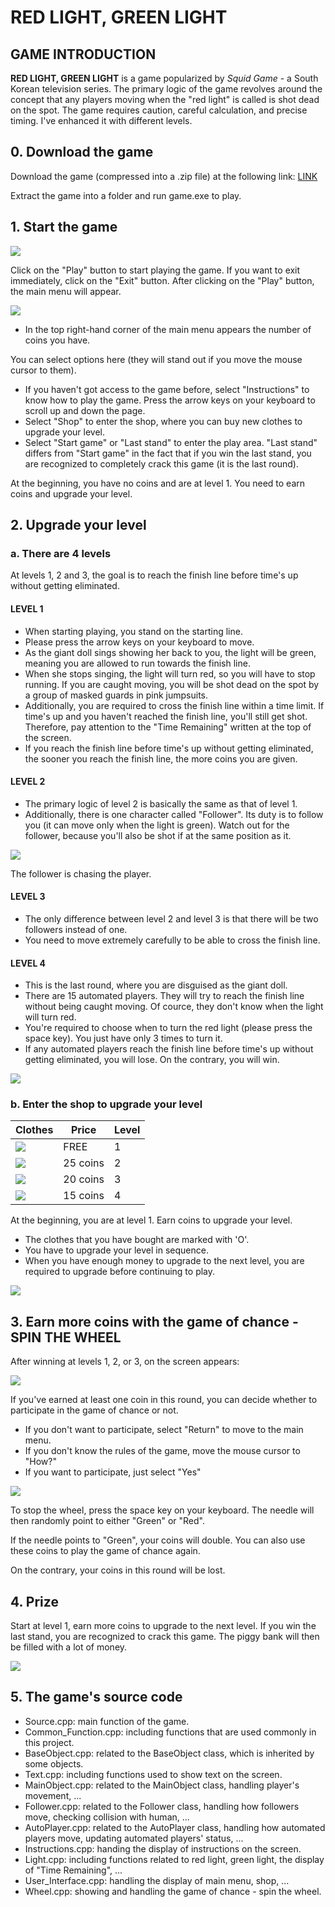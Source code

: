 # RED LIGHT, GREEN LIGHT

## GAME INTRODUCTION
**RED LIGHT, GREEN LIGHT** is a game popularized by *Squid Game* - a South Korean television series. 
The primary logic of the game revolves around the concept that any players moving when the "red light" is called is shot dead on the spot. 
The game requires caution, careful calculation, and precise timing. I've enhanced it with different levels. 

## 0. Download the game
Download the game (compressed into a .zip file) at the following link: [LINK](https://github.com/Ducdung005bn/Red-or-green/releases/tag/releases)

Extract the game into a folder and run game.exe to play.

## 1. Start the game
![](https://github.com/Ducdung005bn/Red-or-green/blob/master/Screenshot%202024-04-26%20011413.png?raw=true)

Click on the "Play" button to start playing the game. If you want to exit immediately, click on the "Exit" button.
After clicking on the "Play" button, the main menu will appear.

![](https://github.com/Ducdung005bn/Picture/blob/main/Screenshot%202024-04-26%20131019.png?raw=true)

+ In the top right-hand corner of the main menu appears the number of coins you have.
  
You can select options here (they will stand out if you move the mouse cursor to them). 

+ If you haven't got access to the game before, select "Instructions" to know how to play the game. Press the arrow keys on your keyboard to scroll up and down the page. 
+ Select "Shop" to enter the shop, where you can buy new clothes to upgrade your level.
+ Select "Start game" or "Last stand" to enter the play area. "Last stand" differs from "Start game" in the fact that if you win the last stand, you are recognized to completely crack this game (it is the last round). 

At the beginning, you have no coins and are at level 1. You need to earn coins and upgrade your level.

## 2. Upgrade your level
### a. There are 4 levels
At levels 1, 2 and 3, the goal is to reach the finish line before time's up without getting eliminated.

#### LEVEL 1
+ When starting playing, you stand on the starting line. 
+ Please press the arrow keys on your keyboard to move. 
+ As the giant doll sings showing her back to you, the light will be green, meaning you are allowed to run towards the finish line. 
+ When she stops singing, the light will turn red, so you will have to stop running. If you are caught moving, you will be shot dead on the spot by a group of masked guards in pink jumpsuits. 
+ Additionally, you are required to cross the finish line within a time limit. If time's up and you haven't reached the finish line, you'll still get shot. Therefore, pay attention to the "Time Remaining" written at the top of the screen.
+ If you reach the finish line before time's up without getting eliminated, the sooner you reach the finish line, the more coins you are given.

#### LEVEL 2
+ The primary logic of level 2 is basically the same as that of level 1.
+ Additionally, there is one character called "Follower". Its duty is to follow you (it can move only when the light is green). Watch out for the follower, because you'll also be shot if at the same position as it.

![](https://github.com/Ducdung005bn/Picture/blob/main/Screenshot%202024-04-26%20182557.png?raw=true) 

The follower is chasing the player.

#### LEVEL 3
+ The only difference between level 2 and level 3 is that there will be two followers instead of one.
+ You need to move extremely carefully to be able to cross the finish line. 

#### LEVEL 4
+ This is the last round, where you are disguised as the giant doll.
+ There are 15 automated players. They will try to reach the finish line without being caught moving. Of cource, they don't know when the light will turn red.
+ You're required to choose when to turn the red light (please press the space key). You just have only 3 times to turn it.
+ If any automated players reach the finish line before time's up without getting eliminated, you will lose. On the contrary, you will win.

![](https://github.com/Ducdung005bn/Picture/blob/main/Screenshot%202024-04-26%20183206.png?raw=true)

### b. Enter the shop to upgrade your level
|Clothes|Price|Level|
| --- | --- | --- |
|![](https://github.com/Ducdung005bn/Picture/blob/main/New%20folder/man.png?raw=true) | FREE | 1 |
|![](https://github.com/Ducdung005bn/Picture/blob/main/New%20folder/worker.png?raw=true)| 25 coins | 2 |
|![](https://github.com/Ducdung005bn/Picture/blob/main/New%20folder/businessman.png?raw=true) | 20 coins | 3 |
|![](https://github.com/Ducdung005bn/Picture/blob/main/New%20folder/doll.png?raw=true) | 15 coins | 4 |

At the beginning, you are at level 1. Earn coins to upgrade your level. 
+ The clothes that you have bought are marked with 'O'.
+ You have to upgrade your level  in sequence.
+ When you have enough money to upgrade to the next level, you are required to upgrade before continuing to play. 

![](https://github.com/Ducdung005bn/Picture/blob/main/Screenshot%202024-04-26%20183811.png?raw=true)

## 3. Earn more coins with the game of chance - SPIN THE WHEEL
After winning at levels 1, 2, or 3, on the screen appears:
  
  ![](https://github.com/Ducdung005bn/Picture/blob/main/New%20folder/Screenshot%202024-04-26%20190210.png?raw=true)

If you've earned at least one coin in this round, you can decide whether to participate in the game of chance or not.
  + If you don't want to participate, select "Return" to move to the main menu.
  + If you don't know the rules of the game, move the mouse cursor to "How?"
  + If you want to participate, just select "Yes"

![](https://github.com/Ducdung005bn/Picture/blob/main/SDL_app%202024-04-26%2020-15-41%20(1).gif)

To stop the wheel, press the space key on your keyboard. The needle will then randomly point to either "Green" or "Red".

If the needle points to "Green", your coins will double. You can also use these coins to play the game of chance again.

On the contrary, your coins in this round will be lost.

## 4. Prize
Start at level 1, earn more coins to upgrade to the next level. If you win the last stand, you are recognized to crack this game. The piggy bank will then be filled with a lot of money.

![](https://github.com/Ducdung005bn/Picture/blob/main/Screenshot%202024-04-26%20212842.png?raw=true)

## 5. The game's source code
+ Source.cpp: main function of the game.
+ Common_Function.cpp: including functions that are used commonly in this project.
+ BaseObject.cpp: related to the BaseObject class, which is inherited by some objects.
+ Text.cpp: including functions used to show text on the screen.
+ MainObject.cpp: related to the MainObject class, handling player's movement, ...
+ Follower.cpp: related to the Follower class, handling how followers move, checking collision with human, ...
+ AutoPlayer.cpp: related to the AutoPlayer class, handling how automated players move, updating automated players' status, ...
+ Instructions.cpp: handing the display of instructions on the screen.
+ Light.cpp: including functions related to red light, green light, the display of "Time Remaining", ...
+ User_Interface.cpp: handling the display of main menu, shop, ...
+ Wheel.cpp: showing and handling the game of chance - spin the wheel.



  





















 


